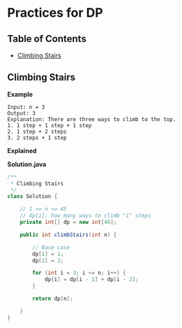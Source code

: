 # Practices for DP

Table of Contents
-----------------

* [Climbing Stairs](#climbing-stairs)


## Climbing Stairs

**Example**

```
Input: n = 3
Output: 3
Explanation: There are three ways to climb to the top.
1. 1 step + 1 step + 1 step
2. 1 step + 2 steps
3. 2 steps + 1 step
```



**Explained**



**Solution.java**

```java
/**
 * Climbing Stairs
 */
class Solution {

    // 1 <= n <= 45
    // dp[i]: how many ways to climb "i" steps
    private int[] dp = new int[46];

    public int climbStairs(int n) {

        // Base case
        dp[1] = 1;
        dp[2] = 2;

        for (int i = 3; i <= n; i++) {
            dp[i] = dp[i - 1] + dp[i - 2];
        }

        return dp[n];

    }
}
```